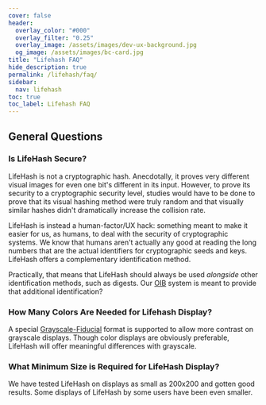 ```yaml
---
cover: false
header:
  overlay_color: "#000"
  overlay_filter: "0.25"
  overlay_image: /assets/images/dev-ux-background.jpg
  og_image: /assets/images/bc-card.jpg
title: "Lifehash FAQ"
hide_description: true
permalink: /lifehash/faq/
sidebar:
  nav: lifehash
toc: true
toc_label: Lifehash FAQ
---
```


## General Questions

### Is LifeHash Secure?

LifeHash is not a cryptographic hash. Anecdotally, it proves very
different visual images for even one bit's different in its
input. However, to prove its security to a cryptographic security
level, studies would have to be done to prove that its visual hashing
method were truly random and that visually similar hashes didn't
dramatically increase the collision rate.

LifeHash is instead a human-factor/UX hack: something meant to make it
easier for us, as humans, to deal with the security of cryptographic
systems. We know that humans aren't actually any good at reading the
long numbers that are the actual identifiers for cryptographic seeds
and keys. LifeHash offers a complementary identification method.

Practically, that means that LifeHash should always be used
_alongside_ other identification methods, such as digests. Our
[OIB](/oib/) system is meant to provide that additional
identification?

### How Many Colors Are Needed for Lifehash Display?

A special [Grayscale-Fiducial](/lifehash/versions/) format is
supported to allow more contrast on grayscale displays. Though color
displays are obviously preferable, LifeHash will offer meaningful
differences with grayscale.

### What Minimum Size is Required for LifeHash Display?

We have tested LifeHash on displays as small as 200x200 and gotten
good results. Some displays of LifeHash by some users have been even
smaller.
